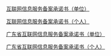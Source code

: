 [互联网信息服务备案承诺书（单位）](https://beianwendang.s3.cn-north-1.jdcloud-oss.com/yonghuxieyi/Unit-Internet-Information-Service-Filing-Commitment.doc)

[互联网信息服务备案承诺书（个人）](https://beianwendang.s3.cn-north-1.jdcloud-oss.com/yonghuxieyi/Individual-Internet-Information-Service-Filing-Commitment.doc)

[广东省互联网信息服务备案承诺书（单位）](https://beianwendang.s3.cn-north-1.jdcloud-oss.com/wendangxiazhai/Electronic-verification-gd/organ-beiancns.docx)

[广东省互联网信息服务备案承诺书（个人）](https://beianwendang.s3.cn-north-1.jdcloud-oss.com/wendangxiazhai/Electronic-verification-gd/person-beiancns.docx)
